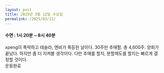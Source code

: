 ```yaml
---
layout: post
title: 2025년 3월 12일 수요일
permalink: /2025/03/12/
---
```

#### 수면 : 1시 20분 ~ 8시 40분<br/>
xpeng이 폭락하고 테슬라, 엔비가 폭등한 날이다. 30주만 추매함. 총 4,600주. 양회가 끝났다. 하지만 좀 더 지켜볼 생각이다. 다만 추매를 할지, 분할매도를 할지는 빠르게 결정할 것이다.<br/>
운동완료